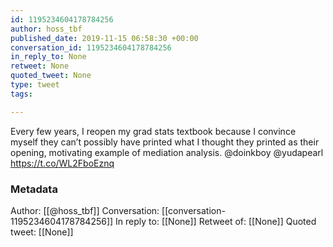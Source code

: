 ```yaml
---
id: 1195234604178784256
author: hoss_tbf
published_date: 2019-11-15 06:58:30 +00:00
conversation_id: 1195234604178784256
in_reply_to: None
retweet: None
quoted_tweet: None
type: tweet
tags:

---
```


Every few years, I reopen my grad stats textbook because I convince myself they can’t possibly have printed what I thought they printed as their opening, motivating example of mediation analysis.  @doinkboy @yudapearl https://t.co/WL2FboEznq

### Metadata

Author: [[@hoss_tbf]]
Conversation: [[conversation-1195234604178784256]]
In reply to: [[None]]
Retweet of: [[None]]
Quoted tweet: [[None]]
